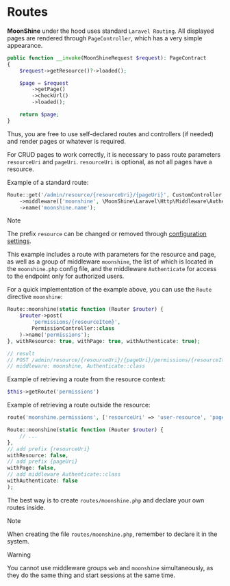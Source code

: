 # Routes

**MoonShine** under the hood uses standard `Laravel Routing`.
All displayed pages are rendered through `PageController`, which has a very simple appearance.

```php
public function __invoke(MoonShineRequest $request): PageContract
{
    $request->getResource()?->loaded();

    $page = $request
        ->getPage()
        ->checkUrl()
        ->loaded();

    return $page;
}
```

Thus, you are free to use self-declared routes and controllers (if needed) and render pages or whatever is required.

For CRUD pages to work correctly, it is necessary to pass route parameters `resourceUri` and `pageUri`. `resourceUri` is optional, as not all pages have a resource.

Example of a standard route:

```php
Route::get('/admin/resource/{resourceUri}/{pageUri}', CustomController::class)
    ->middleware(['moonshine', \MoonShine\Laravel\Http\Middleware\Authenticate::class])
    ->name('moonshine.name');
```

> [!NOTE]
> The prefix `resource` can be changed or removed through [configuration settings](/docs/{{version}}/configuration).

This example includes a route with parameters for the resource and page, as well as a group of middleware `moonshine`, the list of which is located in the `moonshine.php` config file, and the middleware `Authenticate` for access to the endpoint only for authorized users.

For a quick implementation of the example above, you can use the `Route` directive `moonshine`:

```php
Route::moonshine(static function (Router $router) {
    $router->post(
        'permissions/{resourceItem}',
        PermissionController::class
    )->name('permissions');
}, withResource: true, withPage: true, withAuthenticate: true);

// result
// POST /admin/resource/{resourceUri}/{pageUri}/permissions/{resourceItem}
// middleware: moonshine, Authenticate::class
```

Example of retrieving a route from the resource context:

```php
$this->getRoute('permissions')
```

Example of retrieving a route outside the resource:

```php
route('moonshine.permissions', ['resourceUri' => 'user-resource', 'pageUri' => 'custom-page'])
```

```php
Route::moonshine(static function (Router $router) {
    // ...
},
// add prefix {resourceUri}
withResource: false,
// add prefix {pageUri}
withPage: false,
// add middleware Authenticate::class
withAuthenticate: false
);
```

The best way is to create `routes/moonshine.php` and declare your own routes inside.

> [!NOTE]
> When creating the file `routes/moonshine.php`, remember to declare it in the system.

> [!WARNING]
> You cannot use middleware groups `web` and `moonshine` simultaneously, as they do the same thing and start sessions at the same time.
